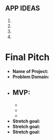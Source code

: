 ## APP IDEAS

1. 
2. 
3. 
4. 

# Final Pitch

-   **Name of Project:** 
-   **Problem Domain:** 
-   **MVP:** 
    -   
    -   
    -   
    -   
-   **Stretch goal:** 
-   **Stretch goal:** 
-   **Stretch goal:** 
